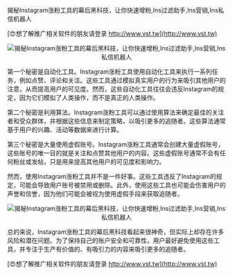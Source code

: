 揭秘Instagram涨粉工具的幕后黑科技，让你快速增粉,Ins过滤助手,Ins营销,Ins私信机器人

[😍想了解推广相关软件的朋友请登录 http://www.vst.tw](http://www.vst.tw)

 <center><img src="https://vst.tw/MP4/tuiguang/png/7.png" alt="揭秘Instagram涨粉工具的幕后黑科技，让你快速增粉,Ins过滤助手,Ins营销,Ins私信机器人"></center>

第一个秘密是自动化工具。Instagram涨粉工具使用自动化工具来执行一系列任务，例如点赞、评论和关注。这些工具通过模拟真实用户的行为来吸引其他用户的注意，从而提高用户的可见度。然而，这些自动化工具往往会违反Instagram的规定，因为它们模拟了人类操作，而不是真正的人类操作。

第二个秘密是利用算法。Instagram涨粉工具可以通过使用算法来确定最佳的关注者和受众群体，并根据这些信息来制定策略，以吸引更多的追随者。这些算法通常基于用户的兴趣、活动等数据来进行计算。

第三个秘密是大量使用虚假账号。Instagram涨粉工具通常会创建大量虚假账号，这些账号的唯一目的就是关注和点赞其他用户的内容。这些虚假账号通常不会有任何粉丝或发帖，只是用来提高其他用户的可见度和影响力。

然而，使用Instagram涨粉工具并不是一件好事。这些工具违反了Instagram的规定，可能会导致用户账号被禁用或删除。此外，使用这些工具也可能会伤害用户的声誉和信誉，因为他们可能会被视为使用虚假手段来获取追随者。

 <center><img src="https://vst.tw/MP4/tuiguang/png/3.png" alt="揭秘Instagram涨粉工具的幕后黑科技，让你快速增粉,Ins过滤助手,Ins营销,Ins私信机器人"></center>

总的来说，Instagram涨粉工具的幕后黑科技看起来很神奇，但实际上却存在许多风险和潜在问题。为了保持自己的账户安全和可靠性，用户最好避免使用这些工具，并专注于生产有价值的、有吸引力的内容来吸引更多的追随者。

[😍想了解推广相关软件的朋友请登录 http://www.vst.tw](http://www.vst.tw)



